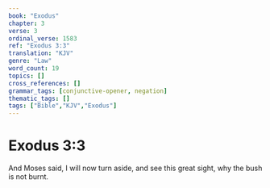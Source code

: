 ```yaml
---
book: "Exodus"
chapter: 3
verse: 3
ordinal_verse: 1583
ref: "Exodus 3:3"
translation: "KJV"
genre: "Law"
word_count: 19
topics: []
cross_references: []
grammar_tags: [conjunctive-opener, negation]
thematic_tags: []
tags: ["Bible","KJV","Exodus"]
---
```


# Exodus 3:3

And Moses said, I will now turn aside, and see this great sight, why the bush is not burnt.
